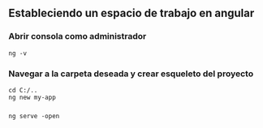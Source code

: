 ## Estableciendo un espacio de trabajo en angular

### Abrir consola como administrador
```
ng -v
```

### Navegar a la carpeta deseada y crear esqueleto del proyecto 

```
cd C:/..
ng new my-app
```

###
```
ng serve -open
```
